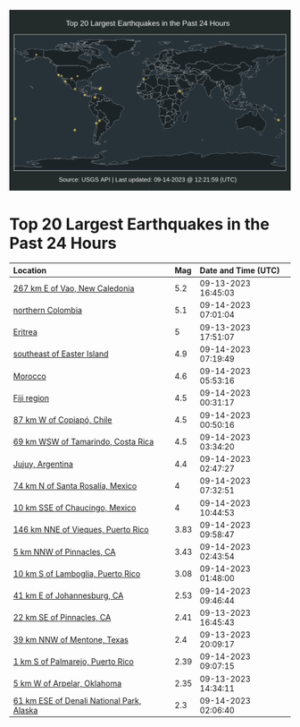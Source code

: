 ![Map](./map.png)

# Top 20 Largest Earthquakes in the Past 24 Hours

| Location | Mag | Date and Time (UTC) |
|:---|:---|:---|
| [267 km E of Vao, New Caledonia](https://earthquake.usgs.gov/earthquakes/eventpage/us7000kvj4) | 5.2 | 09-13-2023 16:45:03 |
| [northern Colombia](https://earthquake.usgs.gov/earthquakes/eventpage/us7000kvnq) | 5.1 | 09-14-2023 07:01:04 |
| [Eritrea](https://earthquake.usgs.gov/earthquakes/eventpage/us7000kvkg) | 5 | 09-13-2023 17:51:07 |
| [southeast of Easter Island](https://earthquake.usgs.gov/earthquakes/eventpage/us7000kvnr) | 4.9 | 09-14-2023 07:19:49 |
| [Morocco](https://earthquake.usgs.gov/earthquakes/eventpage/us7000kvnm) | 4.6 | 09-14-2023 05:53:16 |
| [Fiji region](https://earthquake.usgs.gov/earthquakes/eventpage/us7000kvmm) | 4.5 | 09-14-2023 00:31:17 |
| [87 km W of Copiapó, Chile](https://earthquake.usgs.gov/earthquakes/eventpage/us7000kvmq) | 4.5 | 09-14-2023 00:50:16 |
| [69 km WSW of Tamarindo, Costa Rica](https://earthquake.usgs.gov/earthquakes/eventpage/us7000kvnd) | 4.5 | 09-14-2023 03:34:20 |
| [Jujuy, Argentina](https://earthquake.usgs.gov/earthquakes/eventpage/us7000kvn7) | 4.4 | 09-14-2023 02:47:27 |
| [74 km N of Santa Rosalía, Mexico](https://earthquake.usgs.gov/earthquakes/eventpage/us7000kvns) | 4 | 09-14-2023 07:32:51 |
| [10 km SSE of Chaucingo, Mexico](https://earthquake.usgs.gov/earthquakes/eventpage/us7000kvp7) | 4 | 09-14-2023 10:44:53 |
| [146 km NNE of Vieques, Puerto Rico](https://earthquake.usgs.gov/earthquakes/eventpage/pr2023257000) | 3.83 | 09-14-2023 09:58:47 |
| [5 km NNW of Pinnacles, CA](https://earthquake.usgs.gov/earthquakes/eventpage/nc73936566) | 3.43 | 09-14-2023 02:43:54 |
| [10 km S of Lamboglia, Puerto Rico](https://earthquake.usgs.gov/earthquakes/eventpage/pr71424678) | 3.08 | 09-14-2023 01:48:00 |
| [41 km E of Johannesburg, CA](https://earthquake.usgs.gov/earthquakes/eventpage/ci39664754) | 2.53 | 09-14-2023 09:46:44 |
| [22 km SE of Pinnacles, CA](https://earthquake.usgs.gov/earthquakes/eventpage/nc73936376) | 2.41 | 09-13-2023 16:45:43 |
| [39 km NNW of Mentone, Texas](https://earthquake.usgs.gov/earthquakes/eventpage/tx2023rzle) | 2.4 | 09-13-2023 20:09:17 |
| [1 km S of Palmarejo, Puerto Rico](https://earthquake.usgs.gov/earthquakes/eventpage/pr71424693) | 2.39 | 09-14-2023 09:07:15 |
| [5 km W of Arpelar, Oklahoma](https://earthquake.usgs.gov/earthquakes/eventpage/ok2023rzad) | 2.35 | 09-13-2023 14:34:11 |
| [61 km ESE of Denali National Park, Alaska](https://earthquake.usgs.gov/earthquakes/eventpage/ak023bt2cfip) | 2.3 | 09-14-2023 02:06:40 |
